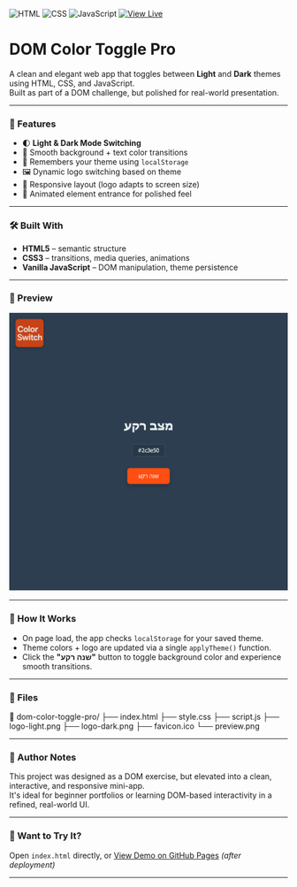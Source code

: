 ![HTML](https://img.shields.io/badge/HTML5-%23E34F26?style=for-the-badge&logo=html5&logoColor=white)
![CSS](https://img.shields.io/badge/CSS3-%231572B6?style=for-the-badge&logo=css3&logoColor=white)
![JavaScript](https://img.shields.io/badge/JavaScript-%23F7DF1E?style=for-the-badge&logo=javascript&logoColor=black)
[![View Live](https://img.shields.io/badge/View%20Live-Demo-orange?style=for-the-badge)](https://penace.github.io/color-switch/)

# DOM Color Toggle Pro

A clean and elegant web app that toggles between **Light** and **Dark** themes using HTML, CSS, and JavaScript.  
Built as part of a DOM challenge, but polished for real-world presentation.

---

### 🎯 Features

- 🌓 **Light & Dark Mode Switching**
- 🎨 Smooth background + text color transitions
- 💾 Remembers your theme using `localStorage`
- 🖼️ Dynamic logo switching based on theme
- 📱 Responsive layout (logo adapts to screen size)
- 🚀 Animated element entrance for polished feel

---

### 🛠️ Built With

- **HTML5** – semantic structure  
- **CSS3** – transitions, media queries, animations  
- **Vanilla JavaScript** – DOM manipulation, theme persistence  

---

### 📸 Preview

![Preview of Color Toggle Pro](preview.png)

---

### 🧠 How It Works

- On page load, the app checks `localStorage` for your saved theme.
- Theme colors + logo are updated via a single `applyTheme()` function.
- Click the **"שנה רקע"** button to toggle background color and experience smooth transitions.

---

### 📂 Files

📁 dom-color-toggle-pro/
├── index.html
├── style.css
├── script.js
├── logo-light.png
├── logo-dark.png
├── favicon.ico
└── preview.png

---

### 📣 Author Notes

This project was designed as a DOM exercise, but elevated into a clean, interactive, and responsive mini-app.  
It's ideal for beginner portfolios or learning DOM-based interactivity in a refined, real-world UI.

---

### 🧪 Want to Try It?

Open `index.html` directly, or [View Demo on GitHub Pages](https://penace.github.io/dom-color-toggle/) *(after deployment)*

---
